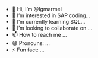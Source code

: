 - 👋 Hi, I’m @Igmarmel
- 👀 I’m interested in SAP coding...
- 🌱 I’m currently learning SQL...
- 💞️ I’m looking to collaborate on ...
- 📫 How to reach me ...
- 😄 Pronouns: ...
- ⚡ Fun fact: ...

<!---
Igmarmel/Igmarmel is a ✨ special ✨ repository because its `README.md` (this file) appears on your GitHub profile.
You can click the Preview link to take a look at your changes.
--->
